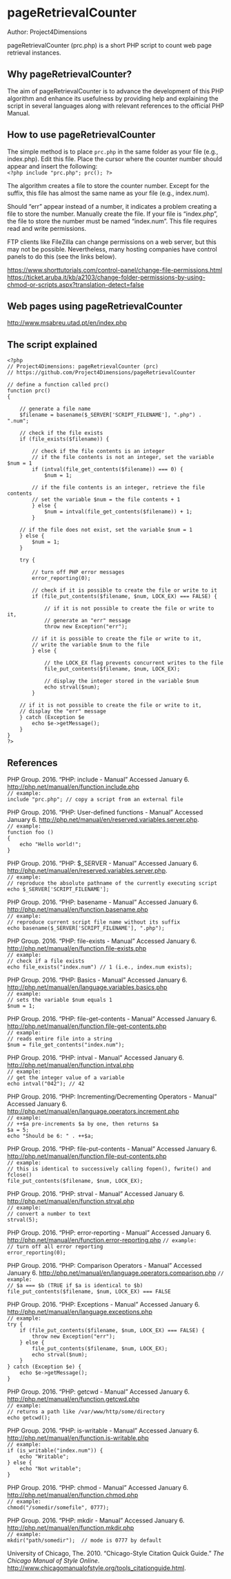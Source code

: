 # pageRetrievalCounter

Author: Project4Dimensions

pageRetrievalCounter (prc.php) is a short PHP script to count web page retrieval instances.

## Why pageRetrievalCounter?

The aim of pageRetrievalCounter is to advance the development of this PHP algorithm and enhance its usefulness by providing help and explaining the script in several languages along with relevant references to the official PHP Manual.

## How to use pageRetrievalCounter

The simple method is to place `prc.php` in the same folder as your file (e.g., index.php). Edit this file. Place the cursor where the counter number should appear and insert the following:  
`<?php include "prc.php"; prc(); ?>`

The algorithm creates a file to store the counter number. Except for the suffix, this file has almost the same name as your file (e.g., index.num).

Should “err” appear instead of a number, it indicates a problem creating a file to store the number. Manually create the file. If your file is “index.php”, the file to store the number must be named “index.num”. This file requires read and write permissions.

FTP clients like FileZilla can change permissions on a web server, but this may not be possible. Nevertheless, many hosting companies have control panels to do this (see the links below).

https://www.shorttutorials.com/control-panel/change-file-permissions.html  
https://ticket.aruba.it/kb/a2103/change-folder-permissions-by-using-chmod-or-scripts.aspx?translation-detect=false

## Web pages using pageRetrievalCounter

http://www.msabreu.utad.pt/en/index.php

## The script explained

```
<?php  
// Project4Dimensions: pageRetrievalCounter (prc)  
// https://github.com/Project4Dimensions/pageRetrievalCounter

// define a function called prc()  
function prc()  
{

    // generate a file name  
    $filename = basename($_SERVER['SCRIPT_FILENAME'], ".php") . ".num";  

    // check if the file exists  
    if (file_exists($filename)) {  

        // check if the file contents is an integer  
        // if the file contents is not an integer, set the variable $num = 1  
        if (intval(file_get_contents($filename)) === 0) {  
            $num = 1;

        // if the file contents is an integer, retrieve the file contents  
        // set the variable $num = the file contents + 1  
        } else {
            $num = intval(file_get_contents($filename)) + 1;  
        }  

    // if the file does not exist, set the variable $num = 1  
    } else {  
        $num = 1;  
    }  

    try {

        // turn off PHP error messages  
        error_reporting(0);  

        // check if it is possible to create the file or write to it  
        if (file_put_contents($filename, $num, LOCK_EX) === FALSE) {  

            // if it is not possible to create the file or write to it,  
            // generate an "err" message  
            throw new Exception("err");  

        // if it is possible to create the file or write to it,  
        // write the variable $num to the file  
        } else {  

            // the LOCK_EX flag prevents concurrent writes to the file  
            file_put_contents($filename, $num, LOCK_EX);  

            // display the integer stored in the variable $num  
            echo strval($num);  
        }  

    // if it is not possible to create the file or write to it,  
    // display the "err" message  
    } catch (Exception $e  
        echo $e->getMessage();  
    }  
}  
?>
```

## References

PHP Group. 2016. “PHP: include - Manual” Accessed January 6.  http://php.net/manual/en/function.include.php  
`// example:`  
`include "prc.php"; // copy a script from an external file`  

PHP Group. 2016. “PHP: User-defined functions - Manual” Accessed January 6.  http://php.net/manual/en/reserved.variables.server.php.  
`// example:`  
`function foo ()`  
`{`  
`    echo "Hello world!";`  
`}`

PHP Group. 2016. “PHP: $_SERVER - Manual” Accessed January 6.  http://php.net/manual/en/reserved.variables.server.php.  
`// example:`  
`// reproduce the absolute pathname of the currently executing script`  
`echo $_SERVER['SCRIPT_FILENAME'];`

PHP Group. 2016. “PHP: basename - Manual” Accessed January 6.  http://php.net/manual/en/function.basename.php  
`// example:`  
`// reproduce current script file name without its suffix`  
`echo basename($_SERVER['SCRIPT_FILENAME'], ".php");`

PHP Group. 2016. “PHP: file-exists - Manual” Accessed January 6.  http://php.net/manual/en/function.file-exists.php  
`// example:`  
`// check if a file exists`  
`echo file_exists("index.num") // 1 (i.e., index.num exists);`

PHP Group. 2016. “PHP: Basics - Manual” Accessed January 6.  http://php.net/manual/en/language.variables.basics.php  
`// example:`  
`// sets the variable $num equals 1`  
`$num = 1;`

PHP Group. 2016. “PHP: file-get-contents - Manual” Accessed January 6.  http://php.net/manual/en/function.file-get-contents.php  
`// example:`  
`// reads entire file into a string`  
`$num = file_get_contents("index.num");`

PHP Group. 2016. “PHP: intval - Manual” Accessed January 6.  http://php.net/manual/en/function.intval.php  
`// example:`  
`// get the integer value of a variable`  
`echo intval("042"); // 42`

PHP Group. 2016. “PHP: Incrementing/Decrementing Operators - Manual” Accessed January 6.  http://php.net/manual/en/language.operators.increment.php  
`// example:`  
`// ++$a pre-increments $a by one, then returns $a`  
`$a = 5;`  
`echo "Should be 6: " . ++$a;`

PHP Group. 2016. “PHP: file-put-contents - Manual” Accessed January 6.  http://php.net/manual/en/function.file-put-contents.php  
`// example:`  
`// this is identical to successively calling fopen(), fwrite() and fclose()`  
`file_put_contents($filename, $num, LOCK_EX);`

PHP Group. 2016. “PHP: strval - Manual” Accessed January 6.  http://php.net/manual/en/function.strval.php  
`// example:`  
`// convert a number to text`  
`strval(5);`

PHP Group. 2016. “PHP: error-reporting - Manual” Accessed January 6.  http://php.net/manual/en/function.error-reporting.php
`// example:`  
`// turn off all error reporting`  
`error_reporting(0);`

PHP Group. 2016. “PHP: Comparison Operators - Manual” Accessed January 6.  http://php.net/manual/en/language.operators.comparison.php
`// example:`  
`// $a === $b (TRUE if $a is identical to $b)`  
`file_put_contents($filename, $num, LOCK_EX) === FALSE`

PHP Group. 2016. “PHP: Exceptions - Manual” Accessed January 6.  http://php.net/manual/en/language.exceptions.php  
`// example:`  
`try {`  
`    if (file_put_contents($filename, $num, LOCK_EX) === FALSE) {`  
`        throw new Exception("err");`  
`    } else {`  
`        file_put_contents($filename, $num, LOCK_EX);`  
`        echo strval($num);`  
`    }`  
`} catch (Exception $e) {`  
`    echo $e->getMessage();`  
`}`

PHP Group. 2016. “PHP: getcwd - Manual” Accessed January 6.  http://php.net/manual/en/function.getcwd.php  
`// example:`  
`// returns a path like /var/www/http/some/directory`  
`echo getcwd();`

PHP Group. 2016. “PHP: is-writable - Manual” Accessed January 6.  http://php.net/manual/en/function.is-writable.php  
`// example:`  
`if (is_writable("index.num")) {`  
`    echo "Writable";`  
`} else {`  
`    echo "Not writable";`  
`}`

PHP Group. 2016. “PHP: chmod - Manual” Accessed January 6.  http://php.net/manual/en/function.chmod.php  
`// example:`  
`chmod("/somedir/somefile", 0777);`

PHP Group. 2016. “PHP: mkdir - Manual” Accessed January 6.  http://php.net/manual/en/function.mkdir.php  
`// example:`  
`mkdir("path/somedir");  // mode is 0777 by default`

University of Chicago, The. 2010. “Chicago-Style Citation Quick Guide.” *The Chicago Manual of Style Online*. http://www.chicagomanualofstyle.org/tools_citationguide.html.
